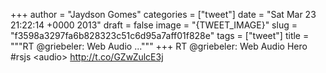 
+++
author = "Jaydson Gomes"
categories = ["tweet"]
date = "Sat Mar 23 21:22:14 +0000 2013"
draft = false
image = "{TWEET_IMAGE}"
slug = "f3598a3297fa6b828323c51c6d95a7aff01f828e"
tags = ["tweet"]
title = """RT @griebeler: Web Audio ..."""
+++
RT @griebeler: Web Audio Hero #rsjs &lt;audio&gt; http://t.co/GZwZulcE3j
